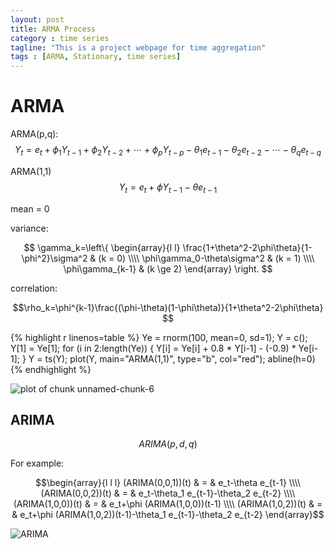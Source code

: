 ```yaml
---
layout: post
title: ARMA Process
category : time series
tagline: "This is a project webpage for time aggregation"
tags : [ARMA, Stationary, time series]
---
```



# ARMA

ARMA(p,q):
$$Y_t=e_t+\phi_{1}Y_{t-1}+\phi_{2}Y_{t-2}+\cdots+\phi_{p}Y_{t-p}-\theta_{1}e_{t-1}-\theta_{2}e_{t-2}-\cdots-\theta_{q}e_{t-q}$$

ARMA(1,1)
$$Y_t=e_t+\phi Y_{t-1}-\theta e_{t-1}$$

mean = 0

variance:

$$
\gamma_k=\left\{
\begin{array}{l l}
\frac{1+\theta^2-2\phi\theta}{1-\phi^2}\sigma^2 & (k = 0) \\\\
\phi\gamma_0-\theta\sigma^2 & (k = 1) \\\\
\phi\gamma_{k-1} & (k \ge 2)
\end{array}
\right.
$$


correlation:

$$\rho_k=\phi^{k-1}\frac{(\phi-\theta)(1-\phi\theta)}{1+\theta^2-2\phi\theta} $$


{% highlight r linenos=table %}
    Ye = rnorm(100, mean=0, sd=1);
    Y = c();
    Y[1] = Ye[1];
    for (i in 2:length(Ye)) {
    Y[i] = Ye[i] + 0.8 * Y[i-1] - (-0.9) * Ye[i-1];
    }
    Y = ts(Y);
    plot(Y,  main="ARMA(1,1)", type="b", col="red");
    abline(h=0)
{% endhighlight %}

![plot of chunk unnamed-chunk-6](http://jonduan.github.io/time_aggregation/figure/unnamed-chunk-6.png) 

## ARIMA
$$ARIMA(p,d,q)$$

For example:

$$\begin{array}{l l l}
(ARIMA(0,0,1))(t) & = & e_t-\theta e_{t-1} \\\\
(ARIMA(0,0,2))(t) & = & e_t-\theta_1 e_{t-1}-\theta_2 e_{t-2} \\\\
(ARIMA(1,0,0))(t) & = & e_t+\phi (ARIMA(1,0,0))(t-1) \\\\
(ARIMA(1,0,2))(t) & = & e_t+\phi (ARIMA(1,0,2))(t-1)-\theta_1 e_{t-1}-\theta_2 e_{t-2} 
\end{array}$$



![ARIMA](http://blog.codinglabs.org/uploads/pictures/time-series-analysis-foundation/arima-models.png)

